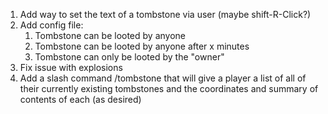 1. Add way to set the text of a tombstone via user (maybe shift-R-Click?)
2. Add config file:
    1) Tombstone can be looted by anyone
    2) Tombstone can be looted by anyone after x minutes
    3) Tombstone can only be looted by the "owner"
3. Fix issue with explosions
4. Add a slash command /tombstone that will give a player a list of all of their currently existing tombstones and the coordinates and summary of contents of each (as desired)